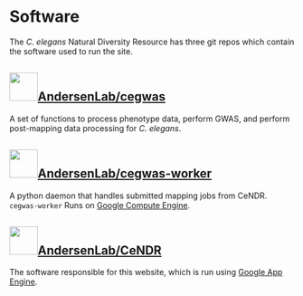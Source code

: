 # Software

The _C. elegans_ Natural Diversity Resource has three git repos which contain the software used to run the site.

## <img src="http://andersenlab.org/assets/img/github-large.jpg" width="50px;" />[AndersenLab/cegwas](http://www.github.com/Andersenlab/cegwas)

A set of functions to process phenotype data, perform GWAS, and perform post-mapping data processing for _C. elegans_.

## <img src="http://andersenlab.org/assets/img/github-large.jpg" width="50px;" />[AndersenLab/cegwas-worker](http://www.github.com/Andersenlab/cegwas-worker)

A python daemon that handles submitted mapping jobs from CeNDR. `cegwas-worker` Runs on [Google Compute Engine](https://cloud.google.com/compute/). 

## <img src="http://andersenlab.org/assets/img/github-large.jpg" width="50px;" />[AndersenLab/CeNDR](http://www.github.com/Andersenlab/CeNDR)

The software responsible for this website, which is run using [Google App Engine](https://cloud.google.com/appengine/).